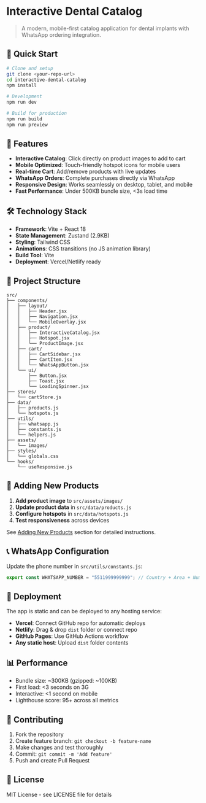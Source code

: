 # Interactive Dental Catalog

> A modern, mobile-first catalog application for dental implants with WhatsApp ordering integration.

## 🚀 Quick Start

```bash
# Clone and setup
git clone <your-repo-url>
cd interactive-dental-catalog
npm install

# Development
npm run dev

# Build for production
npm run build
npm run preview
```

## 📱 Features

- **Interactive Catalog**: Click directly on product images to add to cart
- **Mobile Optimized**: Touch-friendly hotspot icons for mobile users
- **Real-time Cart**: Add/remove products with live updates
- **WhatsApp Orders**: Complete purchases directly via WhatsApp
- **Responsive Design**: Works seamlessly on desktop, tablet, and mobile
- **Fast Performance**: Under 500KB bundle size, <3s load time

## 🛠 Technology Stack

- **Framework**: Vite + React 18
- **State Management**: Zustand (2.9KB)
- **Styling**: Tailwind CSS
- **Animations**: CSS transitions (no JS animation library)
- **Build Tool**: Vite
- **Deployment**: Vercel/Netlify ready

## 📁 Project Structure

```
src/
├── components/
│   ├── layout/
│   │   ├── Header.jsx
│   │   ├── Navigation.jsx
│   │   └── MobileOverlay.jsx
│   ├── product/
│   │   ├── InteractiveCatalog.jsx
│   │   ├── Hotspot.jsx
│   │   └── ProductImage.jsx
│   ├── cart/
│   │   ├── CartSidebar.jsx
│   │   ├── CartItem.jsx
│   │   └── WhatsAppButton.jsx
│   └── ui/
│       ├── Button.jsx
│       ├── Toast.jsx
│       └── LoadingSpinner.jsx
├── stores/
│   └── cartStore.js
├── data/
│   ├── products.js
│   └── hotspots.js
├── utils/
│   ├── whatsapp.js
│   ├── constants.js
│   └── helpers.js
├── assets/
│   └── images/
├── styles/
│   └── globals.css
└── hooks/
    └── useResponsive.js
```

## 🎯 Adding New Products

1. **Add product image** to `src/assets/images/`
2. **Update product data** in `src/data/products.js`
3. **Configure hotspots** in `src/data/hotspots.js`
4. **Test responsiveness** across devices

See [Adding New Products](#adding-new-products) section for detailed instructions.

## 📞 WhatsApp Configuration

Update the phone number in `src/utils/constants.js`:

```javascript
export const WHATSAPP_NUMBER = "5511999999999"; // Country + Area + Number
```

## 🚀 Deployment

The app is static and can be deployed to any hosting service:

- **Vercel**: Connect GitHub repo for automatic deploys
- **Netlify**: Drag & drop `dist` folder or connect repo  
- **GitHub Pages**: Use GitHub Actions workflow
- **Any static host**: Upload `dist` folder contents

## 📊 Performance

- Bundle size: ~300KB (gzipped: ~100KB)
- First load: <3 seconds on 3G
- Interactive: <1 second on mobile
- Lighthouse score: 95+ across all metrics

## 🤝 Contributing

1. Fork the repository
2. Create feature branch: `git checkout -b feature-name`
3. Make changes and test thoroughly
4. Commit: `git commit -m 'Add feature'`
5. Push and create Pull Request

## 📄 License

MIT License - see LICENSE file for details